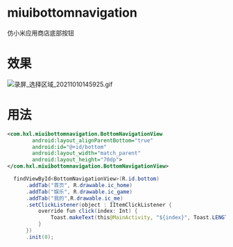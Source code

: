 # miuibottomnavigation
仿小米应用商店底部按钮

# 效果


![录屏_选择区域_20211010145925.gif](https://p9-juejin.byteimg.com/tos-cn-i-k3u1fbpfcp/5627838ff4324b58be0e0ab070b59553~tplv-k3u1fbpfcp-watermark.image?)


# 用法
```xml
<com.hxl.miuibottomnavigation.BottomNavigationView
        android:layout_alignParentBottom="true"
        android:id="@+id/bottom"
        android:layout_width="match_parent"
        android:layout_height="70dp">
</com.hxl.miuibottomnavigation.BottomNavigationView>

```
```java
  findViewById<BottomNavigationView>(R.id.bottom)
      .addTab("首页", R.drawable.ic_home)
      .addTab("娱乐", R.drawable.ic_game)
      .addTab("我的",R.drawable.ic_me)
      .setClickListener(object : IItemClickListener {
          override fun click(index: Int) {
              Toast.makeText(this@MainActivity, "${index}", Toast.LENGTH_SHORT).show()
          }
      })
      .init(0);
```
